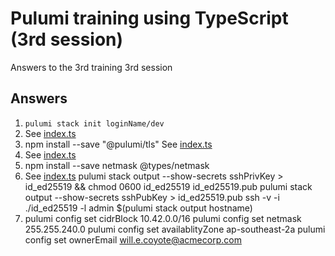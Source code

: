 # Pulumi training using TypeScript (3rd session)
Answers to the 3rd training 3rd session

## Answers ##

1. `pulumi stack init loginName/dev`
2. See [index.ts](index.ts)
3. npm install --save "@pulumi/tls"
   See [index.ts](index.ts)
4. See [index.ts](index.ts)
5. npm install --save netmask @types/netmask
6. See [index.ts](index.ts)
   pulumi stack output --show-secrets sshPrivKey > id_ed25519 && chmod 0600 id_ed25519 id_ed25519.pub
   pulumi stack output --show-secrets sshPubKey > id_ed25519.pub
   ssh -v -i ./id_ed25519 -l admin $(pulumi stack output hostname)
7. pulumi config set cidrBlock 10.42.0.0/16
   pulumi config set netmask 255.255.240.0
   pulumi config set availablityZone ap-southeast-2a
   pulumi config set ownerEmail will.e.coyote@acmecorp.com
